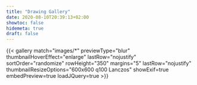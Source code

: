 ```yaml
---
title: "Drawing Gallery"
date: 2020-08-10T20:39:13+02:00
showtoc: false
hidemeta: true
draft: false
---
```

{{< gallery match="images/*" previewType="blur" thumbnailHoverEffect="enlarge" lastRow="nojustify" sortOrder="randomize" rowHeight="350" margins="5" lastRow="nojustify" thumbnailResizeOptions="600x600 q100 Lanczos" showExif=true  embedPreview=true loadJQuery=true >}}